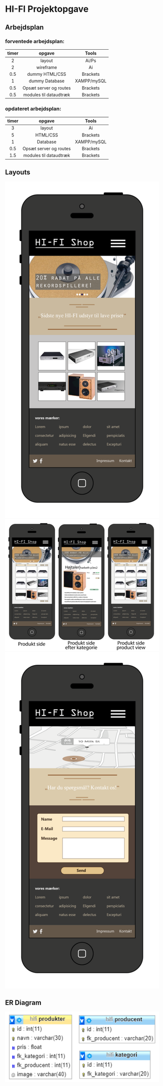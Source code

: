 # HI-FI Projektopgave
## Arbejdsplan

### forventede arbejdsplan:
| timer         | opgave        | Tools |
|:-------------:|:-------------:|:-----:|
| 2             | layout        | Ai/Ps |
| 2             | wireframe     | Ai    |
| 0.5           | dummy HTML/CSS|Brackets|
| 1             | dummy Database|XAMPP/mySQL|
| 0.5           | Opsæt server og routes|Brackets|
| 0.5           | modules til dataudtræk|Brackets|

### opdateret arbejdsplan:
| timer         | opgave        | Tools |
|:-------------:|:-------------:|:-----:|
| 3             | layout        | Ai    |
| 5             | HTML/CSS      |Brackets|
| 1             | Database      |XAMPP/mySQL|
| 0.5           | Opsæt server og routes|Brackets|
| 1.5           | modules til dataudtræk|Brackets|

## Layouts
<img src="layout/Layout_Forside.png" text="ER Diagram" width="500">
<img src="layout/Layout_Produktside.png" text="ER Diagram" width="500">
<img src="layout/Layout_Kontaktside.png" text="ER Diagram" width="500">

## ER Diagram
<img src="img/er_diagram.png" text="ER Diagram" width="500">